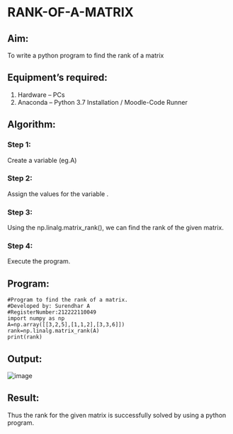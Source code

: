 # RANK-OF-A-MATRIX
## Aim:
To write a python program to find the rank of a matrix
## Equipment’s required:
1. 	Hardware – PCs
2. 	Anaconda – Python 3.7 Installation / Moodle-Code Runner
## Algorithm:
### Step 1: 
Create a variable (eg.A)
### Step 2: 
Assign the values for the variable .
### Step 3: 
Using the np.linalg.matrix_rank(), we can find the rank of the given matrix.
### Step 4:
Execute the program.

## Program:
```
#Program to find the rank of a matrix.
#Developed by: Surendhar A
#RegisterNumber:212222110049
import numpy as np
A=np.array([[3,2,5],[1,1,2],[3,3,6]])
rank=np.linalg.matrix_rank(A)
print(rank)
```
## Output:
![image](https://user-images.githubusercontent.com/118352907/226236055-1001617f-143b-4ce8-99e8-0b1272811988.png)

## Result:
Thus the rank for the given matrix is successfully solved by  using a python program.

